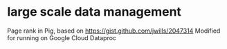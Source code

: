 # large scale data management

Page rank in Pig, based on https://gist.github.com/jwills/2047314
Modified for running on Google Cloud Dataproc

